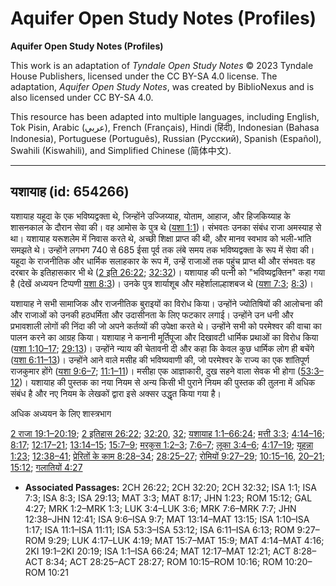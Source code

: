 # Aquifer Open Study Notes (Profiles)

**Aquifer Open Study Notes (Profiles)**

This work is an adaptation of *Tyndale Open Study Notes* © 2023 Tyndale House Publishers, licensed under the CC BY\-SA 4\.0 license. The adaptation, *Aquifer Open Study Notes*, was created by BiblioNexus and is also licensed under CC BY\-SA 4\.0\.

This resource has been adapted into multiple languages, including English, Tok Pisin, Arabic (عربي), French (Français), Hindi (हिंदी), Indonesian (Bahasa Indonesia), Portuguese (Português), Russian (Русский), Spanish (Español), Swahili (Kiswahili), and Simplified Chinese (简体中文).



--------------------------------

## यशायाह (id: 654266)

यशायाह यहूदा के एक भविष्यद्वक्ता थे, जिन्होंने उज्जिय्याह, योताम, आहाज, और हिजकिय्याह के शासनकाल के दौरान सेवा की। वह आमोस के पुत्र थे ([यशा 1:1](https://ref.ly/Isa1:1))। संभवतः उनका संबंध राजा अमस्याह से था। यशायाह यरूशलेम में निवास करते थे, अच्छी शिक्षा प्राप्त की थी, और मानव स्वभाव को भली\-भांति समझते थे। उन्होंने लगभग 740 से 685 ईसा पूर्व तक लंबे समय तक भविष्यद्वक्ता के रूप में सेवा की। यहूदा के राजनीतिक और धार्मिक सलाहकार के रूप में, उन्हें राजाओं तक पहुंच प्राप्त थी और संभवतः वह दरबार के इतिहासकार भी थे ([2 इति 26:22](https://ref.ly/2Chr26:22); [32:32](https://ref.ly/2Chr32:32))। यशायाह की पत्नी को "भविष्यद्वक्तिन" कहा गया है (देखें अध्ययन टिप्पणी [यशा 8:3](https://ref.ly/Isa8:3))। उनके पुत्र शार्याशूब और महेर्शालाल्हाशबज थे ([यशा 7:3](https://ref.ly/Isa7:3); [8:3](https://ref.ly/Isa8:3))।

यशायाह ने सभी सामाजिक और राजनीतिक बुराइयों का विरोध किया। उन्होंने ज्योतिषियों की आलोचना की और राजाओं को उनकी हठधर्मिता और उदासीनता के लिए फटकार लगाई। उन्होंने उन धनी और प्रभावशाली लोगों की निंदा की जो अपने कर्तव्यों की उपेक्षा करते थे। उन्होंने सभी को परमेश्वर की वाचा का पालन करने का आग्रह किया। यशायाह ने कनानी मूर्तिपूजा और दिखावटी धार्मिक प्रथाओं का विरोध किया ([यशा 1:10–17](https://ref.ly/Isa1:10-Isa1:17); [29:13](https://ref.ly/Isa29:13))। उन्होंने न्याय की चेतावनी दी और कहा कि केवल कुछ धार्मिक लोग ही बचेंगे ([यशा 6:11–13](https://ref.ly/Isa6:11-Isa6:13))। उन्होंने आने वाले मसीह की भविष्यवाणी की, जो परमेश्वर के राज्य का एक शांतिपूर्ण राजकुमार होंगे ([यशा 9:6–7](https://ref.ly/Isa9:6-Isa9:7); [11:1–11](https://ref.ly/Isa11:1-Isa11:11))। मसीहा एक आज्ञाकारी, दुख सहने वाला सेवक भी होगा ([53:3–12](https://ref.ly/Isa53:3-Isa53:12))। यशायाह की पुस्तक का नया नियम से अन्य किसी भी पुराने नियम की पुस्तक की तुलना में अधिक संबंध है और नए नियम के लेखकों द्वारा इसे अक्सर उद्धृत किया गया है।

अधिक अध्ययन के लिए शास्त्रभाग 

[2 राजा 19:1–20:19](https://ref.ly/2Kgs19:1-2Kgs20:19); [2 इतिहास 26:22](https://ref.ly/2Chr26:22); [32:20](https://ref.ly/2Chr32:20), [32](https://ref.ly/2Chr32:32); [यशायाह 1:1–66:24](https://ref.ly/Isa1:1-Isa66:24); [मत्ती 3:3](https://ref.ly/Matt3:3); [4:14–16](https://ref.ly/Matt4:14-Matt4:16); [8:17](https://ref.ly/Matt8:17); [12:17–21](https://ref.ly/Matt12:17-Matt12:21); [13:14–15](https://ref.ly/Matt13:14-Matt13:15); [15:7–9](https://ref.ly/Matt15:7-Matt15:9); [मरकुस 1:2–3](https://ref.ly/Mark1:2-Mark1:3); [7:6–7](https://ref.ly/Mark7:6-Mark7:7); [लूका 3:4–6](https://ref.ly/Luke3:4-Luke3:6); [4:17–19](https://ref.ly/Luke4:17-Luke4:19); [यूहन्ना 1:23](https://ref.ly/John1:23); [12:38–41](https://ref.ly/John12:38-John12:41); [प्रेरितों के काम 8:28–34](https://ref.ly/Acts8:28-Acts8:34); [28:25–27](https://ref.ly/Acts28:25-Acts28:27); [रोमियों 9:27–29](https://ref.ly/Rom9:27-Rom9:29); [10:15–16](https://ref.ly/Rom10:15-Rom10:16), [20–21](https://ref.ly/Rom10:20-Rom10:21); [15:12](https://ref.ly/Rom15:12); [गलातियों 4:27](https://ref.ly/Gal4:27)

* **Associated Passages:** 2CH 26:22; 2CH 32:20; 2CH 32:32; ISA 1:1; ISA 7:3; ISA 8:3; ISA 29:13; MAT 3:3; MAT 8:17; JHN 1:23; ROM 15:12; GAL 4:27; MRK 1:2–MRK 1:3; LUK 3:4–LUK 3:6; MRK 7:6–MRK 7:7; JHN 12:38–JHN 12:41; ISA 9:6–ISA 9:7; MAT 13:14–MAT 13:15; ISA 1:10–ISA 1:17; ISA 11:1–ISA 11:11; ISA 53:3–ISA 53:12; ISA 6:11–ISA 6:13; ROM 9:27–ROM 9:29; LUK 4:17–LUK 4:19; MAT 15:7–MAT 15:9; MAT 4:14–MAT 4:16; 2KI 19:1–2KI 20:19; ISA 1:1–ISA 66:24; MAT 12:17–MAT 12:21; ACT 8:28–ACT 8:34; ACT 28:25–ACT 28:27; ROM 10:15–ROM 10:16; ROM 10:20–ROM 10:21

